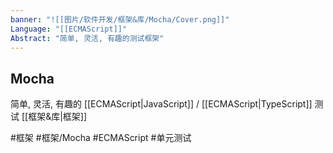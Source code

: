 ```yaml
---
banner: "![[图片/软件开发/框架&库/Mocha/Cover.png]]"
Language: "[[ECMAScript]]"
Abstract: "简单, 灵活, 有趣的测试框架"
---
```


## Mocha
简单, 灵活, 有趣的 [[ECMAScript|JavaScript]] / [[ECMAScript|TypeScript]] 测试 [[框架&库|框架]]

#框架 #框架/Mocha #ECMAScript #单元测试
